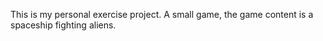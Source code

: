 This is my personal exercise project. A small game, the game content is a spaceship fighting aliens.
